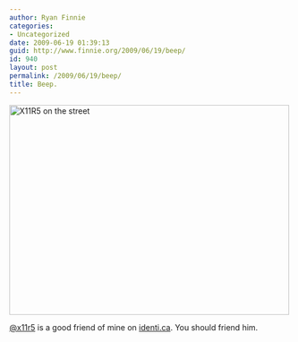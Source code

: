 ```yaml
---
author: Ryan Finnie
categories:
- Uncategorized
date: 2009-06-19 01:39:13
guid: http://www.finnie.org/2009/06/19/beep/
id: 940
layout: post
permalink: /2009/06/19/beep/
title: Beep.
---
```

[<img src="http://farm4.static.flickr.com/3641/3587751864_d926a09af9.jpg" width="500" height="375" alt="X11R5 on the street" />](http://www.flickr.com/photos/fo0bar/3587751864/ "X11R5 on the street by Ryan Finnie, on Flickr")

[@x11r5](http://identi.ca/x11r5) is a good friend of mine on [identi.ca](http://identi.ca/). You should friend him.
